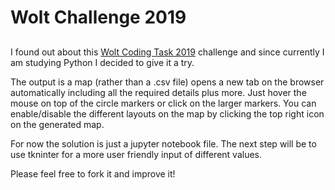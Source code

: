 # Wolt Challenge 2019
## 

I found out about this [Wolt Coding Task 2019](https://github.com/woltapp/summer2019) challenge
and since currently I am studying Python I decided to give it a try.

The output is a map (rather than a .csv file) opens a new tab on the browser automatically 
including all the required details plus more. Just hover the mouse on top of the circle markers
or click on the larger markers. You can enable/disable the different layouts on the map by clicking the top right icon on the generated map.

For now the solution is just a jupyter notebook file.
The next step will be to use tkninter for a more user friendly input of different values.

Please feel free to fork it and improve it!




